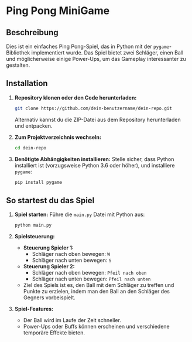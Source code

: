 # Ping Pong MiniGame

## Beschreibung
Dies ist ein einfaches Ping Pong-Spiel, das in Python mit der `pygame`-Bibliothek implementiert wurde. Das Spiel bietet zwei Schläger, einen Ball und möglicherweise einige Power-Ups, um das Gameplay interessanter zu gestalten.

## Installation

1. **Repository klonen oder den Code herunterladen:**
   ```bash
   git clone https://github.com/dein-benutzername/dein-repo.git
   ```
   Alternativ kannst du die ZIP-Datei aus dem Repository herunterladen und entpacken.

2. **Zum Projektverzeichnis wechseln:**
   ```bash
   cd dein-repo
   ```

3. **Benötigte Abhängigkeiten installieren:**
   Stelle sicher, dass Python installiert ist (vorzugsweise Python 3.6 oder höher), und installiere `pygame`:
   ```bash
   pip install pygame
   ```

## So startest du das Spiel

1. **Spiel starten:**
   Führe die `main.py` Datei mit Python aus:
   ```bash
   python main.py
   ```

2. **Spielsteuerung:**
   - **Steuerung Spieler 1:**
     - Schläger nach oben bewegen: `W`
     - Schläger nach unten bewegen: `S`
   - **Steuerung Spieler 2:**
     - Schläger nach oben bewegen: `Pfeil nach oben`
     - Schläger nach unten bewegen: `Pfeil nach unten`
   - Ziel des Spiels ist es, den Ball mit dem Schläger zu treffen und Punkte zu erzielen, indem man den Ball an den Schläger des Gegners vorbeispielt.

3. **Spiel-Features:**
   - Der Ball wird im Laufe der Zeit schneller.
   - Power-Ups oder Buffs können erscheinen und verschiedene temporäre Effekte bieten.
